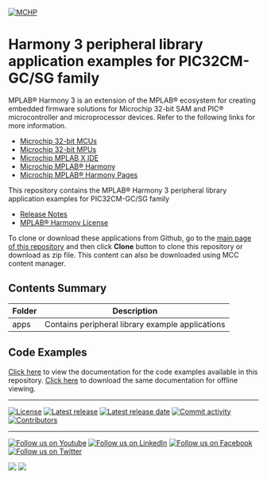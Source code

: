 ﻿[![MCHP](https://www.microchip.com/ResourcePackages/Microchip/assets/dist/images/logo.png)](https://www.microchip.com)

# Harmony 3 peripheral library application examples for PIC32CM-GC/SG family

MPLAB® Harmony 3 is an extension of the MPLAB® ecosystem for creating embedded firmware solutions for Microchip 32-bit SAM and PIC® microcontroller and microprocessor devices.  Refer to the following links for more information.

- [Microchip 32-bit MCUs](https://www.microchip.com/design-centers/32-bit)
- [Microchip 32-bit MPUs](https://www.microchip.com/design-centers/32-bit-mpus)
- [Microchip MPLAB X IDE](https://www.microchip.com/mplab/mplab-x-ide)
- [Microchip MPLAB® Harmony](https://www.microchip.com/mplab/mplab-harmony)
- [Microchip MPLAB® Harmony Pages](https://microchip-mplab-harmony.github.io/)

This repository contains the MPLAB® Harmony 3 peripheral library application examples for PIC32CM-GC/SG family

- [Release Notes](release_notes.md)
- [MPLAB® Harmony License](Microchip_SLA001.md)

To clone or download these applications from Github, go to the [main page of this repository](https://github.com/Microchip-MPLAB-Harmony/csp_apps_pic32cm_sg_gc) and then click **Clone** button to clone this repository or download as zip file.
This content can also be downloaded using MCC content manager.

## Contents Summary

| Folder     | Description                             |
| ---        | ---                                     |
| apps       | Contains peripheral library example applications |

## Code Examples

[Click here](https://onlinedocs.microchip.com/v2/keyword-lookup?keyword=CSP_APPS_PIC32CM_SG_GC_INTRODUCTION&redirect=true) to view the documentation for the code examples available in this repository. 
[Click here](https://onlinedocs.microchip.com/download/GUID-6BA29A63-EBA8-4692-9DF3-D32DCEA3596C?type=webhelp) to download the same documentation for offline viewing.

____

[![License](https://img.shields.io/badge/license-Harmony%20license-orange.svg)](https://github.com/Microchip-MPLAB-Harmony/csp_apps_pic32cm_sg_gc/blob/master/mplab_harmony_license.md)
[![Latest release](https://img.shields.io/github/release/Microchip-MPLAB-Harmony/csp_apps_pic32cm_sg_gc.svg)](https://github.com/Microchip-MPLAB-Harmony/csp_apps_pic32cm_sg_gc/releases/latest)
[![Latest release date](https://img.shields.io/github/release-date/Microchip-MPLAB-Harmony/csp_apps_pic32cm_sg_gc.svg)](https://github.com/Microchip-MPLAB-Harmony/csp_apps_pic32cm_sg_gc/releases/latest)
[![Commit activity](https://img.shields.io/github/commit-activity/y/Microchip-MPLAB-Harmony/csp_apps_pic32cm_sg_gc.svg)](https://github.com/Microchip-MPLAB-Harmony/csp_apps_pic32cm_sg_gc/graphs/commit-activity)
[![Contributors](https://img.shields.io/github/contributors-anon/Microchip-MPLAB-Harmony/csp_apps_pic32cm_sg_gc.svg)]()

____

[![Follow us on Youtube](https://img.shields.io/badge/Youtube-Follow%20us%20on%20Youtube-red.svg)](https://www.youtube.com/user/MicrochipTechnology)
[![Follow us on LinkedIn](https://img.shields.io/badge/LinkedIn-Follow%20us%20on%20LinkedIn-blue.svg)](https://www.linkedin.com/company/microchip-technology)
[![Follow us on Facebook](https://img.shields.io/badge/Facebook-Follow%20us%20on%20Facebook-blue.svg)](https://www.facebook.com/microchiptechnology/)
[![Follow us on Twitter](https://img.shields.io/twitter/follow/MicrochipTech.svg?style=social)](https://twitter.com/MicrochipTech)

[![](https://img.shields.io/github/stars/Microchip-MPLAB-Harmony/csp_apps_pic32cm_sg_gc.svg?style=social)]()
[![](https://img.shields.io/github/watchers/Microchip-MPLAB-Harmony/csp_apps_pic32cm_sg_gc.svg?style=social)]()